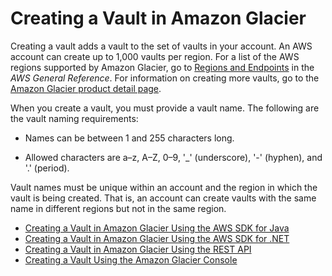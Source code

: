 # Creating a Vault in Amazon Glacier<a name="creating-vaults"></a>

Creating a vault adds a vault to the set of vaults in your account\. An AWS account can create up to 1,000 vaults per region\. For a list of the AWS regions supported by Amazon Glacier, go to [Regions and Endpoints](http://docs.aws.amazon.com/general/latest/gr/rande.html#glacier_region) in the *AWS General Reference*\. For information on creating more vaults, go to the [Amazon Glacier product detail page](http://aws.amazon.com/glacier)\. 

When you create a vault, you must provide a vault name\. The following are the vault naming requirements: 

+  Names can be between 1 and 255 characters long\. 

+ Allowed characters are a–z, A–Z, 0–9, '\_' \(underscore\), '\-' \(hyphen\), and '\.' \(period\)\.

Vault names must be unique within an account and the region in which the vault is being created\. That is, an account can create vaults with the same name in different regions but not in the same region\.  


+ [Creating a Vault in Amazon Glacier Using the AWS SDK for Java](creating-vaults-sdk-java.md)
+ [Creating a Vault in Amazon Glacier Using the AWS SDK for \.NET](creating-vaults-dotnet-sdk.md)
+ [Creating a Vault in Amazon Glacier Using the REST API](creating-vaults-rest-api.md)
+ [Creating a Vault Using the Amazon Glacier Console](creating-vaults-console.md)